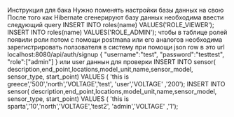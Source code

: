 Инструкция для бака
Нужно поменять настройки базы данных на свою
После того как Hibernate сгенерируют базу данных необходима ввести следующий query
INSERT INTO roles(name) VALUES('ROLE_VIEWER');
INSERT INTO roles(name) VALUES('ROLE_ADMIN');
чтобы в таблице ролей появили роли 
потом с помощи postmana или его аналогов необходима зарегистрировать ползователя в систему при помощи json row в это url
localhost:8080/api/auth/signup 
{
    "username":"test",
    "password":"testtest",
    "role":["admin"]
} или user 
даннын для проверки 
INSERT INTO sensor(  description,end_point,locations,model_unit,name,sensor_model, sensor_type,
                    start_point)
VALUES (  'this is greece','500','north','VOLTAGE','test', 'user','VOLTAGE' ,'200');
INSERT INTO sensor(  description,end_point,locations,model_unit,name,sensor_model, sensor_type,
                    start_point)
VALUES (  'this is sparta','10','north','VOLTAGE','test2', 'admin','VOLTAGE' ,'1');

